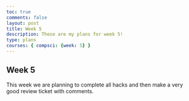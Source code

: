 ```yaml
---
toc: true
comments: false
layout: post
title: Week 5
description: These are my plans for week 5!
type: plans
courses: { compsci: {week: 5} }
---
```

## Week 5
This week we are planning to complete all hacks and then make a very good review ticket with comments.
